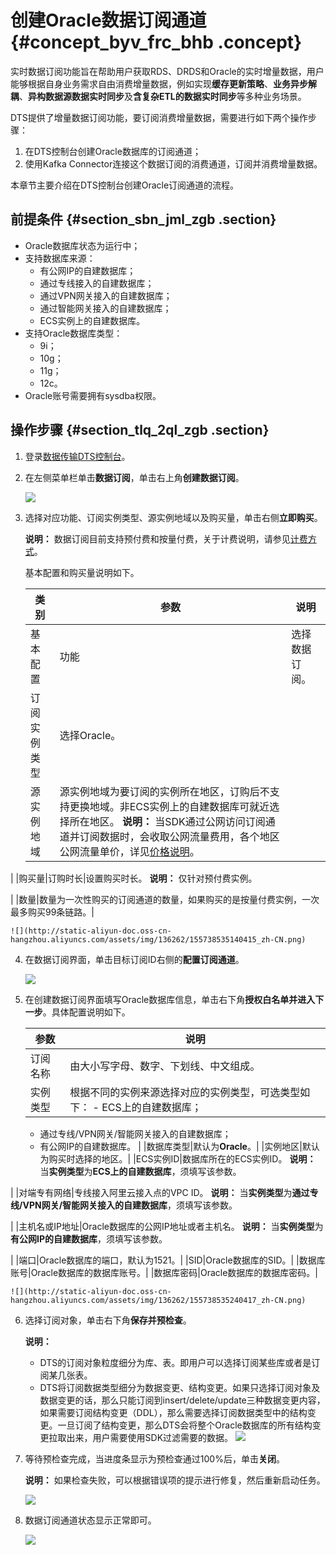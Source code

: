 # 创建Oracle数据订阅通道 {#concept_byv_frc_bhb .concept}

实时数据订阅功能旨在帮助用户获取RDS、DRDS和Oracle的实时增量数据，用户能够根据自身业务需求自由消费增量数据，例如实现**缓存更新策略**、**业务异步解耦**、**异构数据源数据实时同步**及**含复杂ETL的数据实时同步**等多种业务场景。

DTS提供了增量数据订阅功能，要订阅消费增量数据，需要进行如下两个操作步骤：

1.  在DTS控制台创建Oracle数据库的订阅通道；
2.  使用Kafka Connector连接这个数据订阅的消费通道，订阅并消费增量数据。

本章节主要介绍在DTS控制台创建Oracle订阅通道的流程。

## 前提条件 {#section_sbn_jml_zgb .section}

-   Oracle数据库状态为运行中；
-   支持数据库来源：
    -   有公网IP的自建数据库；
    -   通过专线接入的自建数据库；
    -   通过VPN网关接入的自建数据库；
    -   通过智能网关接入的自建数据库；
    -   ECS实例上的自建数据库。
-   支持Oracle数据库类型：
    -   9i；
    -   10g；
    -   11g；
    -   12c。
-   Oracle账号需要拥有sysdba权限。

## 操作步骤 {#section_tlq_2ql_zgb .section}

1.  登录[数据传输DTS控制台](https://dts.console.aliyun.com/#/home/)。
2.  在左侧菜单栏单击**数据订阅**，单击右上角**创建数据订阅**。

    ![](http://static-aliyun-doc.oss-cn-hangzhou.aliyuncs.com/assets/img/136262/155738535140414_zh-CN.png)

3.  选择对应功能、订阅实例类型、源实例地域以及购买量，单击右侧**立即购买**。

    **说明：** 数据订阅目前支持预付费和按量付费，关于计费说明，请参见[计费方式](https://cn.aliyun.com/price/product#/dts/detail)。

    基本配置和购买量说明如下。

    |类别|参数|说明|
    |--|--|--|
    |基本配置|功能|选择数据订阅。|
    |订阅实例类型|选择Oracle。|
    |源实例地域|源实例地域为要订阅的实例所在地区，订购后不支持更换地域。非ECS实例上的自建数据库可就近选择所在地区。 **说明：** 当SDK通过公网访问订阅通道并订阅数据时，会收取公网流量费用，各个地区公网流量单价，详见[价格说明](https://cn.aliyun.com/price/product#/dts/detail)。

 |
    |购买量|订购时长|设置购买时长。 **说明：** 仅针对预付费实例。

 |
    |数量|数量为一次性购买的订阅通道的数量，如果购买的是按量付费实例，一次最多购买99条链路。|

    ![](http://static-aliyun-doc.oss-cn-hangzhou.aliyuncs.com/assets/img/136262/155738535140415_zh-CN.png)

4.  在数据订阅界面，单击目标订阅ID右侧的**配置订阅通道**。

    ![](http://static-aliyun-doc.oss-cn-hangzhou.aliyuncs.com/assets/img/136262/155738535240416_zh-CN.png)

5.  在创建数据订阅界面填写Oracle数据库信息，单击右下角**授权白名单并进入下一步**。具体配置说明如下。

    |参数|说明|
    |--|--|
    |订阅名称|由大小写字母、数字、下划线、中文组成。|
    |实例类型|根据不同的实例来源选择对应的实例类型，可选类型如下：     -   ECS上的自建数据库；
    -   通过专线/VPN网关/智能网关接入的自建数据库；
    -   有公网IP的自建数据库。
 |
    |数据库类型|默认为**Oracle**。|
    |实例地区|默认为购买时选择的地区。|
    |ECS实例ID|数据库所在的ECS实例ID。 **说明：** 当**实例类型**为**ECS上的自建数据库**，须填写该参数。

 |
    |对端专有网络|专线接入阿里云接入点的VPC ID。 **说明：** 当**实例类型**为**通过专线/VPN网关/智能网关接入的自建数据库**，须填写该参数。

 |
    |主机名或IP地址|Oracle数据库的公网IP地址或者主机名。 **说明：** 当**实例类型**为**有公网IP的自建数据库**，须填写该参数。

 |
    |端口|Oracle数据库的端口，默认为1521。|
    |SID|Oracle数据库的SID。|
    |数据库账号|Oracle数据库的数据库账号。|
    |数据库密码|Oracle数据库的数据库密码。|

    ![](http://static-aliyun-doc.oss-cn-hangzhou.aliyuncs.com/assets/img/136262/155738535240417_zh-CN.png)

6.  选择订阅对象，单击右下角**保存并预检查**。

    **说明：** 

    -   DTS的订阅对象粒度细分为库、表。即用户可以选择订阅某些库或者是订阅某几张表。
    -   DTS将订阅数据类型细分为数据变更、结构变更。如果只选择订阅对象及数据变更的话，那么只能订阅到insert/delete/update三种数据变更内容，如果需要订阅结构变更（DDL），那么需要选择订阅数据类型中的结构变更。一旦订阅了结构变更，那么DTS会将整个Oracle数据库的所有结构变更拉取出来，用户需要使用SDK过滤需要的数据。
    ![](http://static-aliyun-doc.oss-cn-hangzhou.aliyuncs.com/assets/img/136262/155738535240418_zh-CN.png)

7.  等待预检查完成，当进度条显示为预检查通过100%后，单击**关闭**。

    **说明：** 如果检查失败，可以根据错误项的提示进行修复，然后重新启动任务。

    ![](http://static-aliyun-doc.oss-cn-hangzhou.aliyuncs.com/assets/img/136262/155738535240419_zh-CN.png)

8.  数据订阅通道状态显示正常即可。

    ![](http://static-aliyun-doc.oss-cn-hangzhou.aliyuncs.com/assets/img/136262/155738535240420_zh-CN.png)


